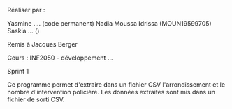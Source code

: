 Réaliser par :

Yasmine .... (code permanent)
Nadia Moussa Idrissa (MOUN19599705)
Saskia ... ()

Remis à Jacques Berger

Cours : INF2050 - développement ...

Sprint 1 

Ce programme permet d'extraire dans un fichier CSV l'arrondissement 
et le nombre d'intervention policière. Les données extraites sont 
mis dans un fichier de sorti CSV.

